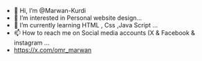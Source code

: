 - 👋 Hi, I’m @Marwan-Kurdi
- 👀 I’m interested in Personal website design...
- 🌱 I’m currently learning HTML , Css ,Java Script ...
- 📫 How to reach me on Social media accounts (X & Facebook & instagram ...
- https://x.com/omr_marwan

<!---
Marwan-Kurdi/Marwan-Kurdi is a ✨ special ✨ repository because its `README.md` (this file) appears on your GitHub profile.
You can click the Preview link to take a look at your changes.
--->
